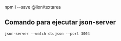npm i --save @lion/textarea


## Comando para ejecutar json-server

`json-server --watch db.json --port 3004`